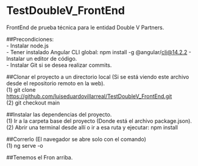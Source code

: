 # TestDoubleV_FrontEnd
FrontEnd de prueba técnica para le entidad Double V Partners.  

##Precondiciones:  
    - Instalar node.js  
    - Tener instalado Angular CLI global: npm install -g @angular/cli@14.2.2
	- Instalar un editor de código.  
	- Instalar Git si se desea realizar commits.

##Clonar el proyecto a un directorio local (Si se está viendo este archivo desde el repositorio remoto en la web).  
(1) git clone https://github.com/luiseduardovillarreal/TestDoubleV_FrontEnd.git  
(2) git checkout main  

##Instalar las dependencias del proyecto.  
(1) Ir a la carpeta base del proyecto (Donde está el archivo package.json).  
(2) Abrir una terminal desde allí o ir a esa ruta y ejecutar: npm install  

##Correrlo (El navegador se abre solo con el comando)  
(1) ng serve -o  

##Tenemos el Fron arriba.
